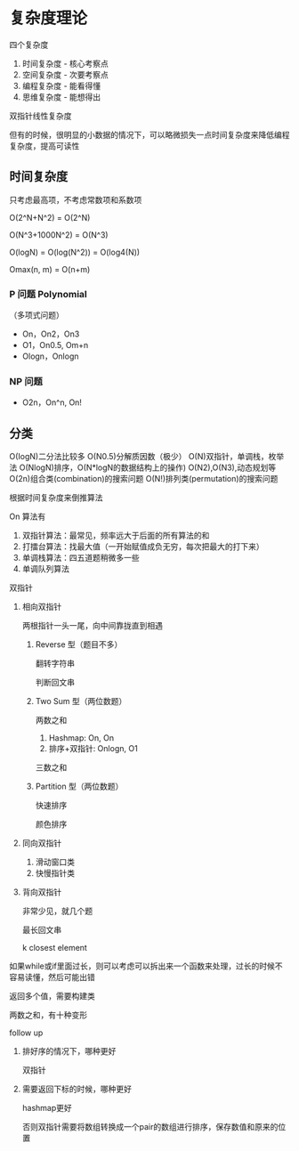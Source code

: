 # 复杂度理论

四个复杂度

1. 时间复杂度 - 核心考察点
2. 空间复杂度 - 次要考察点
3. 编程复杂度 - 能看得懂
4. 思维复杂度 - 能想得出



双指针线性复杂度

但有的时候，很明显的小数据的情况下，可以略微损失一点时间复杂度来降低编程复杂度，提高可读性



## 时间复杂度

只考虑最高项，不考虑常数项和系数项

O(2^N+N^2) = O(2^N) 

O(N^3+1000N^2) = O(N^3)

O(logN) = O(log(N^2)) = O(log4(N))

Omax(n, m) = O(n+m)

### P 问题 Polynomial

（多项式问题）

- On，On2，On3
- O1，On0.5, Om+n
- Ologn，Onlogn

### NP 问题

- O2n，On^n, On!

## 分类

O(IogN)二分法比较多
O(N0.5)分解质因数（极少）
O(N)双指针，单调栈，枚举法
O(NlogN)排序，O(N*logN的数据结构上的操作)
O(N2),O(N3),动态规划等
O(2n)组合类(combination)的搜索问题
O(N!)排列类(permutation)的搜索问题

根据时间复杂度来倒推算法

On 算法有

1. 双指针算法：最常见，频率远大于后面的所有算法的和
2. 打擂台算法：找最大值（一开始赋值成负无穷，每次把最大的打下来）
3. 单调栈算法：四五道题稍微多一些
4. 单调队列算法

双指针

1. 相向双指针

   两根指针一头一尾，向中间靠拢直到相遇

   1. Reverse 型（题目不多）

      翻转字符串

      判断回文串

   2. Two Sum 型（两位数题）

      两数之和

      1. Hashmap: On, On
      2. 排序+双指针: Onlogn, O1

      三数之和

   3. Partition 型（两位数题）

      快速排序

      颜色排序

2. 同向双指针

   1. 滑动窗口类
   2. 快慢指针类

3. 背向双指针

   非常少见，就几个题

   最长回文串

   k closest element



如果while或if里面过长，则可以考虑可以拆出来一个函数来处理，过长的时候不容易读懂，然后可能出错



返回多个值，需要构建类



两数之和，有十种变形

follow up

1. 排好序的情况下，哪种更好

   双指针

2. 需要返回下标的时候，哪种更好

   hashmap更好

   否则双指针需要将数组转换成一个pair的数组进行排序，保存数值和原来的位置

